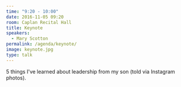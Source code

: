 ```yaml
---
time: "9:20 - 10:00"
date: 2016-11-05 09:20
room: Caplan Recital Hall
title: Keynote
speakers:
  - Mary Scotton
permalink: /agenda/keynote/
image: keynote.jpg
type: talk
---
```


5 things I've learned about leadership from my son (told via Instagram photos).
